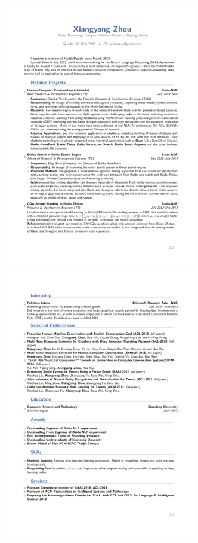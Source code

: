 <div align=center>
<img src="./appendix/res-1.jpg">
</div>
<div align=center>
<img src="./appendix/res-2.jpg">
</div>
